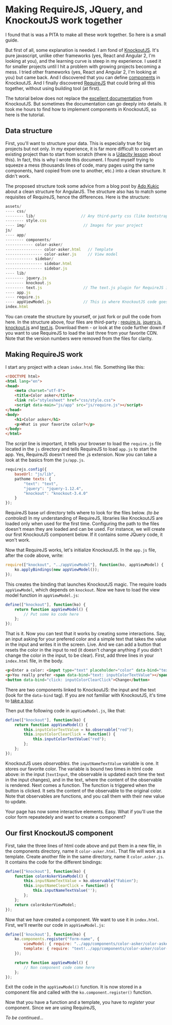 # Making RequireJS, JQuery, and KnockoutJS work together

I found that is was a PITA to make all these work together. So here is a small guide.

But first of all, some explanation is needed. I am fond of [KnockoutJS](http://knockoutjs.com). It's pure javascript, unlike other frameworks (yes, React and Angular 2, I'm looking at you), and the learning curve is steep in my experience. I used it for smaller projects until I hit a problem with growing projects becoming a mess. I tried other frameworks (yes, React and Angular 2, I'm looking at you) but came back. And I discovered that you can define [components](http://knockoutjs.com/documentation/component-overview.html) in KnockoutJS. And I finally discovered [RequireJS](http://requirejs.org/) that could bring all this together, without using building tool (at first).

The tutorial below does not replace the [excellent documentation](http://knockoutjs.com/documentation/introduction.html) from KnockoutJS. But sometimes the documentation can go deeply into details. It took me hours to find how to implement components in KnockoutJS, so here is the tutorial.

## Data structure
First, you'll want to structure your data. This is especially true for big projects but not only. In my experience, it is far more difficult to convert an existing project than to start from scratch (there is a [Udacity lesson](https://www.udacity.com/course/javascript-design-patterns--ud989) about this). In fact, this is why I wrote this document. I found myself trying to squeeze a mess (thousands lines of code, many pages using the same components, hard copied from one to another, etc.) into a clean structure. It didn't work.

The proposed structure took some advice from a blog post by [Ado Kukic](https://scotch.io/tutorials/angularjs-best-practices-directory-structure#a-better-structure-and-foundation) about a clean structure for AngularJS. The structure also has to match some requisites of RequireJS, hence the differences. Here is the structure:

```javascript
assets/
---- css/
-------- lib/                    // Any third-party css (like bootstrap.css)
-------- style.css
---- img/                         // Images for your project
js/
---- app/
-------- components/
------------ color-asker/
---------------- color-asker.html   // Template
---------------- color-asker.js     // View model
------------ sidebar/
---------------- sidebar.html
---------------- sidebar.js
---- lib/
-------- jquery.js
-------- knockout.js
-------- text.js                  // The text.js plugin for RequireJS is used for reading knockout templates
---- app.js
---- require.js
---- appViewModel.js              // This is where KnockoutJS code goes
index.html
```

You can create the structure by yourself, or just fork or pull the code from here. In the structure above, four files are third-party : [require.js](http://requirejs.org/docs/download.html), [jquery.js](http://jquery.com/download/), [knockout.js](http://knockoutjs.com/downloads/) and [text.js](https://github.com/requirejs/text). Download them - or look at the code further down if you want to use RequireJS to load the last three from your favorite CDN. Note that the version numbers were removed from the files for clarity.

## Making RequireJS work
I start any project with a clean `index.html` file. Something like this:

```html
<!DOCTYPE html>
<html lang="en">
<head>
    <meta charset="utf-8">
    <title>Color asker</title>
    <link rel="stylesheet" href="css/style.css">
    <script data-main="js/app" src="js/require.js"></script>
</head>
<body>
    <h1>Color asker</h1>
    <p>What is your favorite color?</p>
</body>
</html>
```

The *script* line is important, it tells your browser to load the `require.js` file located in the `js` directory and tells RequireJS to load `app.js` to start the app. Yes, RequireJS doesn't need the .js extension. Now you can take a look at the basics from the `js/app.js`.

```javascript
requirejs.config({
    baseUrl: "js/lib",
    pathome texts: {
        "text": "text",
        "jquery": "jquery-1.12.4",
        "knockout": "knockout-3.4.0"
    }
});
```

RequireJS base url directory tells where to look for the files below. *(to be controled)* In my understanding of RequireJS, libraries like KnockoutJS are loaded only when used for the first time. Configuring the path to the files doesn't mean they are loaded and can be used. For instance, we will create our first KnockoutJS component below. If it contains some JQuery code, it won't work.

Now that RequireJS works, let's initialize KnockoutJS. In the `app.js` file, after the code above, write:

```javascript
require(["knockout", "../appViewModel"], function(ko, appViewModel) {
    ko.applyBindings(new appViewModel());
});
```

This creates the binding that launches KnockoutJS magic. The require loads `appViewModel`, which depends on `knockout`. Now we have to load the view model function in `appViewModel.js`:

```javascript
define(["knockout"], function(ko) {
    return function appViewModel() {
        // Put some ko code here
    };
});
```

That is it. Now you can test that it works by creating some interactions. Say, an input asking for your prefered color and a simple text that takes the value in the input and writes it in the screen. Live. And we can add a button that resets the color in the input to red (it doesn't change anything if you didn't change the color in the input, to be clear). First, add three lines in your `index.html` file, in the body.

```html
<p>Enter a color: <input type="text" placeholder="color" data-bind="textInput: inputColorTextValue"></p>
<p>You really prefer <span data-bind="text: inputColorTextValue"></span>?</p>
<button data-bind="click: inputColorClearClick">Change</button>
```

There are two components linked to KnockoutJS: the input and the text (look for the `data-bind` tag). If you are not familiar with KnockoutJS, it's time to [take a tour](http://knockoutjs.com).

Then put the following code in `appViewModel.js`, like that:

```javascript
define(["knockout"], function(ko) {
    return function appViewModel() {
        this.inputColorTextValue = ko.observable("red");
        this.inputColorClearClick = function() {
            this.inputColorTextValue("red");
        };
    };
});
```

KnockoutJS uses *observables*. the `inputNameTextValue` variable is one. It stores our favorite color. The variable is bound two times in html code above: in the input (`textInput`, the observable is updated each time the text in the input changes), and in the text, where the content of the observable is rendered. Next comes a function. The function is triggered when the button is clicked. It sets the content of the observable to the original color. Note that observables are functions, and you call them with their new value to update.

Your page has now some interactive elements. Easy. What if you'll use the color form repeatedely and want to create a component?

## Our first KnockoutJS component
First, take the three lines of html code above and put them in a new file, in the components directory, name it `color-asker.html`. That file will work as a template. Create another file in the same directory, name it `color.asker.js`. It contains the code for the different bindings:

```javascript
define(["knockout"], function(ko) {
    function colorAskerViewModel() {
        this.inputNameTextValue = ko.observable("Fabien");
        this.inputNameClearClick = function() {
            this.inputNameTextValue('');
        };
    };
    return colorAskerViewModel;
});
```

Now that we have created a component. We want to use it in `index.html`. First, we'll rewrite our code in `appViewModel.js`:

```javascript
define(['knockout'], function(ko) {
    ko.components.register("form-name", {
        viewModel: { require: "../app/components/color-asker/color-asker" },
        template: { require: "text!../app/components/color-asker/color-asker.html" }
    });

    return function appViewModel() {
        // Non component code come here
    };
});
```

Exit the code in the `appViewModel()` function. It is now stored in a component file and called with the `ko.component.register()` function.

Now that you have a function and a template, you have to *register* your component. Since we are using RequireJS,

*To be continued...*
